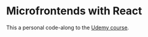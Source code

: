 # Microfrontends with React

This a personal code-along to the [Udemy course](https://www.udemy.com/course/microfrontend-course).
